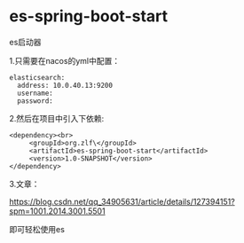# es-spring-boot-start

es启动器

1.只需要在nacos的yml中配置：


```
elasticsearch:
  address: 10.0.40.13:9200
  username: 
  password: 
```
  
2.然后在项目中引入下依赖:

```
<dependency><br>
     <groupId>org.zlf\</groupId>
     <artifactId>es-spring-boot-start</artifactId>
     <version>1.0-SNAPSHOT</version>
</dependency>
```

3.文章：

https://blog.csdn.net/qq_34905631/article/details/127394151?spm=1001.2014.3001.5501

即可轻松使用es
